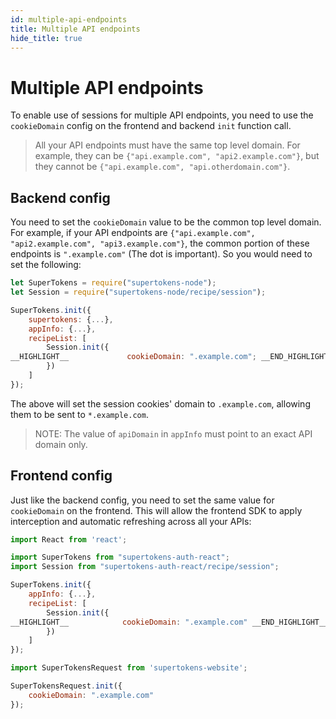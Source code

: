 ```yaml
---
id: multiple-api-endpoints
title: Multiple API endpoints
hide_title: true
---
```



<!-- COPY DOCS -->
<!-- ./session/docs/common-customizations/sessions/multiple-api-endpoints.md -->

# Multiple API endpoints

To enable use of sessions for multiple API endpoints, you need to use the `cookieDomain` config on the frontend and backend `init` function call.

> All your API endpoints must have the same top level domain. For example, they can be `{"api.example.com", "api2.example.com"}`, but they cannot be `{"api.example.com", "api.otherdomain.com"}`.


## Backend config

You need to set the `cookieDomain` value to be the common top level domain. For example, if your API endpoints are `{"api.example.com", "api2.example.com", "api3.example.com"}`, the common portion of these endpoints is `".example.com"` (The dot is important). So you would need to set the following:

<!--DOCUSAURUS_CODE_TABS-->
<!--NodeJS-->
```js
let SuperTokens = require("supertokens-node");
let Session = require("supertokens-node/recipe/session");

SuperTokens.init({
    supertokens: {...},
    appInfo: {...},
    recipeList: [
        Session.init({
__HIGHLIGHT__             cookieDomain: ".example.com"; __END_HIGHLIGHT__
        })
    ]
});
```
<!--END_DOCUSAURUS_CODE_TABS-->

The above will set the session cookies' domain to `.example.com`, allowing them to be sent to `*.example.com`.

> NOTE: The value of `apiDomain` in `appInfo` must point to an exact API domain only.


## Frontend config

Just like the backend config, you need to set the same value for `cookieDomain` on the frontend. This will allow the frontend SDK to apply interception and automatic refreshing across all your APIs:

<!--DOCUSAURUS_CODE_TABS-->
<!--With ReactJS-->
```js
import React from 'react';

import SuperTokens from "supertokens-auth-react";
import Session from "supertokens-auth-react/recipe/session";

SuperTokens.init({
    appInfo: {...},
    recipeList: [
        Session.init({ 
__HIGHLIGHT__            cookieDomain: ".example.com" __END_HIGHLIGHT__
        })
    ]
});
```

<!--Plain JS-->
```js
import SuperTokensRequest from 'supertokens-website';

SuperTokensRequest.init({
    cookieDomain: ".example.com"
});
```

<!--END_DOCUSAURUS_CODE_TABS-->
